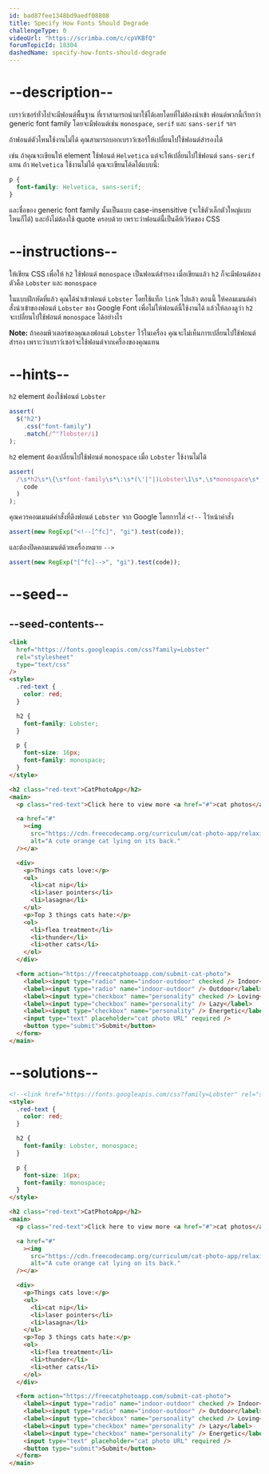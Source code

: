 ```yaml
---
id: bad87fee1348bd9aedf08808
title: Specify How Fonts Should Degrade
challengeType: 0
videoUrl: "https://scrimba.com/c/cpVKBfQ"
forumTopicId: 18304
dashedName: specify-how-fonts-should-degrade
---
```


# --description--

เบราว์เซอร์ทั่วไปจะมีฟอนต์พื้นฐาน ที่เราสามารถนำมาใช้ได้เลยโดยที่ไม่ต้องนำเข้า
ฟอนต์พวกนี้เรียกว่า generic font family โดยจะมีฟอนต์เช่น `monospace`, `serif` และ `sans-serif` ฯลฯ

ถ้าฟอนต์ตัวไหนใช้งานไม่ได้ คุณสามารถบอกเบราว์เซอร์ให้เปลี่ยนไปใช้ฟอนต์สำรองได้

เช่น ถ้าคุณจะเขียนให้ element ใช้ฟอนต์ `Helvetica` แต่จะให้เปลี่ยนไปใช้ฟอนต์ `sans-serif` แทน ถ้า `Helvetica` ใช้งานไม่ได้ คุณจะเขียนโค้ดได้แบบนี้:

```css
p {
  font-family: Helvetica, sans-serif;
}
```

และชื่อของ generic font family นั้นเป็นแบบ case-insensitive (จะใช้ตัวเล็กตัวใหญ่แบบไหนก็ได้)
และยังไม่ต้องใช้ quote ครอบด้วย เพราะว่าฟอนต์นี้เป็นคีย์เวิร์ดของ CSS

# --instructions--

ให้เขียน CSS เพื่อให้ `h2` ใช้ฟอนต์ `monospace` เป็นฟอนต์สำรอง เมื่อเขียนแล้ว `h2` ก็จะมีฟอนต์สองตัวคือ `Lobster` และ `monospace`

ในแบบฝึกหัดที่แล้ว คุณได้นำเข้าฟอนต์ `Lobster` โดยใช้แท็ก `link` ไปแล้ว
ตอนนี้ ให้คอมเมนต์คำสั่งนำเข้าของฟอนต์ `Lobster` ของ Google Font เพื่อไม่ให้ฟอนต์นี้ใช้งานได้
แล้วให้ลองดูว่า `h2` จะเปลี่ยนไปใช้ฟอนต์ `monospace` ได้อย่างไร

**Note:** ถ้าคอมพิวเตอร์ของคุณลงฟอนต์ `Lobster` ไว้ในเครื่อง คุณจะไม่เห็นการเปลี่ยนไปใช้ฟอนต์สำรอง เพราะว่าเบราว์เซอร์จะใช้ฟอนต์จากเครื่องของคุณแทน

# --hints--

`h2` element ต้องใช้ฟอนต์ `Lobster`

```js
assert(
  $("h2")
    .css("font-family")
    .match(/^"?lobster/i)
);
```

`h2` element ต้องเปลี่ยนไปใช้ฟอนต์ `monospace` เมื่อ `Lobster` ใช้งานไม่ได้

```js
assert(
  /\s*h2\s*\{\s*font-family\s*\:\s*(\'|"|)Lobster\1\s*,\s*monospace\s*;?\s*\}/gi.test(
    code
  )
);
```

คุณควรคอมเมนต์คำสั่งที่ดึงฟอนต์ `Lobster` จาก Google โดยการใส่ `<!--` ไว้หน้าคำสั่ง

```js
assert(new RegExp("<!--[^fc]", "gi").test(code));
```

และต้องปิดคอมเมนต์ด้วยเครื่องหมาย `-->`

```js
assert(new RegExp("[^fc]-->", "gi").test(code));
```

# --seed--

## --seed-contents--

```html
<link
  href="https://fonts.googleapis.com/css?family=Lobster"
  rel="stylesheet"
  type="text/css"
/>
<style>
  .red-text {
    color: red;
  }

  h2 {
    font-family: Lobster;
  }

  p {
    font-size: 16px;
    font-family: monospace;
  }
</style>

<h2 class="red-text">CatPhotoApp</h2>
<main>
  <p class="red-text">Click here to view more <a href="#">cat photos</a>.</p>

  <a href="#"
    ><img
      src="https://cdn.freecodecamp.org/curriculum/cat-photo-app/relaxing-cat.jpg"
      alt="A cute orange cat lying on its back."
  /></a>

  <div>
    <p>Things cats love:</p>
    <ul>
      <li>cat nip</li>
      <li>laser pointers</li>
      <li>lasagna</li>
    </ul>
    <p>Top 3 things cats hate:</p>
    <ol>
      <li>flea treatment</li>
      <li>thunder</li>
      <li>other cats</li>
    </ol>
  </div>

  <form action="https://freecatphotoapp.com/submit-cat-photo">
    <label><input type="radio" name="indoor-outdoor" checked /> Indoor</label>
    <label><input type="radio" name="indoor-outdoor" /> Outdoor</label><br />
    <label><input type="checkbox" name="personality" checked /> Loving</label>
    <label><input type="checkbox" name="personality" /> Lazy</label>
    <label><input type="checkbox" name="personality" /> Energetic</label><br />
    <input type="text" placeholder="cat photo URL" required />
    <button type="submit">Submit</button>
  </form>
</main>
```

# --solutions--

```html
<!--<link href="https://fonts.googleapis.com/css?family=Lobster" rel="stylesheet" type="text/css">-->
<style>
  .red-text {
    color: red;
  }

  h2 {
    font-family: Lobster, monospace;
  }

  p {
    font-size: 16px;
    font-family: monospace;
  }
</style>

<h2 class="red-text">CatPhotoApp</h2>
<main>
  <p class="red-text">Click here to view more <a href="#">cat photos</a>.</p>

  <a href="#"
    ><img
      src="https://cdn.freecodecamp.org/curriculum/cat-photo-app/relaxing-cat.jpg"
      alt="A cute orange cat lying on its back."
  /></a>

  <div>
    <p>Things cats love:</p>
    <ul>
      <li>cat nip</li>
      <li>laser pointers</li>
      <li>lasagna</li>
    </ul>
    <p>Top 3 things cats hate:</p>
    <ol>
      <li>flea treatment</li>
      <li>thunder</li>
      <li>other cats</li>
    </ol>
  </div>

  <form action="https://freecatphotoapp.com/submit-cat-photo">
    <label><input type="radio" name="indoor-outdoor" checked /> Indoor</label>
    <label><input type="radio" name="indoor-outdoor" /> Outdoor</label><br />
    <label><input type="checkbox" name="personality" checked /> Loving</label>
    <label><input type="checkbox" name="personality" /> Lazy</label>
    <label><input type="checkbox" name="personality" /> Energetic</label><br />
    <input type="text" placeholder="cat photo URL" required />
    <button type="submit">Submit</button>
  </form>
</main>
```
